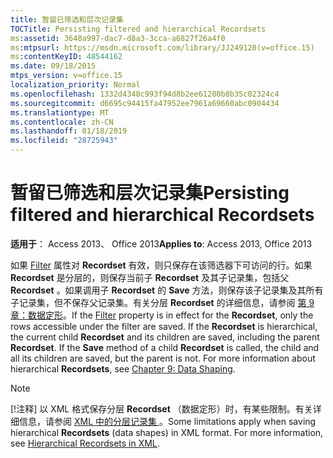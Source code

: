 ```yaml
---
title: 暂留已筛选和层次记录集
TOCTitle: Persisting filtered and hierarchical Recordsets
ms:assetid: 3648a997-dac7-d8a3-3cca-a6827f26a4f0
ms:mtpsurl: https://msdn.microsoft.com/library/JJ249120(v=office.15)
ms:contentKeyID: 48544162
ms.date: 09/18/2015
mtps_version: v=office.15
localization_priority: Normal
ms.openlocfilehash: 1332d4348c993f94d8b2ee61280b8b35c02324c4
ms.sourcegitcommit: d6695c94415fa47952ee7961a69660abc0904434
ms.translationtype: MT
ms.contentlocale: zh-CN
ms.lasthandoff: 01/18/2019
ms.locfileid: "28725943"
---
```

# <a name="persisting-filtered-and-hierarchical-recordsets"></a><span data-ttu-id="5c214-102">暂留已筛选和层次记录集</span><span class="sxs-lookup"><span data-stu-id="5c214-102">Persisting filtered and hierarchical Recordsets</span></span>


<span data-ttu-id="5c214-103">**适用于**： Access 2013、 Office 2013</span><span class="sxs-lookup"><span data-stu-id="5c214-103">**Applies to**: Access 2013, Office 2013</span></span>

<span data-ttu-id="5c214-p101">如果 [Filter](filter-property-ado.md) 属性对 **Recordset** 有效，则只保存在该筛选器下可访问的行。如果 **Recordset** 是分层的，则保存当前子 **Recordset** 及其子记录集，包括父 **Recordset** 。如果调用子 **Recordset** 的 **Save** 方法，则保存该子记录集及其所有子记录集，但不保存父记录集。有关分层 **Recordset** 的详细信息，请参阅 [第 9 章：数据定形](chapter-9-data-shaping.md)。</span><span class="sxs-lookup"><span data-stu-id="5c214-p101">If the [Filter](filter-property-ado.md) property is in effect for the **Recordset**, only the rows accessible under the filter are saved. If the **Recordset** is hierarchical, the current child **Recordset** and its children are saved, including the parent **Recordset**. If the **Save** method of a child **Recordset** is called, the child and all its children are saved, but the parent is not. For more information about hierarchical **Recordsets**, see [Chapter 9: Data Shaping](chapter-9-data-shaping.md).</span></span>


> [!NOTE]
> <span data-ttu-id="5c214-p102">[!注释] 以 XML 格式保存分层 **Recordset** （数据定形）时，有某些限制。有关详细信息，请参阅 [ XML 中的分层记录集 ](hierarchical-recordsets-in-xml.md)。</span><span class="sxs-lookup"><span data-stu-id="5c214-p102">Some limitations apply when saving hierarchical **Recordsets** (data shapes) in XML format. For more information, see [Hierarchical Recordsets in XML](hierarchical-recordsets-in-xml.md).</span></span>


